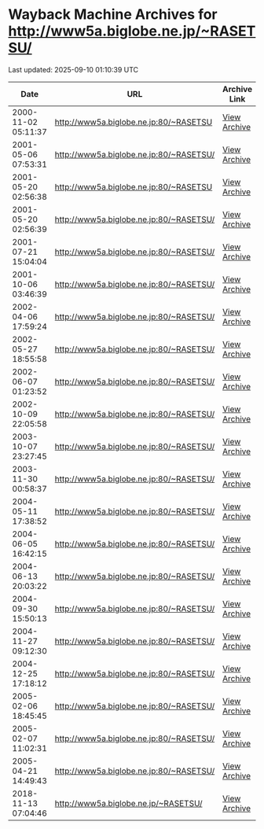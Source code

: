 # Wayback Machine Archives for http://www5a.biglobe.ne.jp/~RASETSU/

Last updated: 2025-09-10 01:10:39 UTC

| Date | URL | Archive Link |
|------|-----|---------------|
| 2000-11-02 05:11:37 | http://www5a.biglobe.ne.jp:80/~RASETSU | [View Archive](https://web.archive.org/web/20001102051137/http://www5a.biglobe.ne.jp:80/~RASETSU) |
| 2001-05-06 07:53:31 | http://www5a.biglobe.ne.jp:80/~RASETSU/ | [View Archive](https://web.archive.org/web/20010506075331/http://www5a.biglobe.ne.jp:80/~RASETSU/) |
| 2001-05-20 02:56:38 | http://www5a.biglobe.ne.jp:80/~RASETSU | [View Archive](https://web.archive.org/web/20010520025638/http://www5a.biglobe.ne.jp:80/~RASETSU) |
| 2001-05-20 02:56:39 | http://www5a.biglobe.ne.jp:80/~RASETSU/ | [View Archive](https://web.archive.org/web/20010520025639/http://www5a.biglobe.ne.jp:80/~RASETSU/) |
| 2001-07-21 15:04:04 | http://www5a.biglobe.ne.jp:80/~RASETSU/ | [View Archive](https://web.archive.org/web/20010721150404/http://www5a.biglobe.ne.jp:80/~RASETSU/) |
| 2001-10-06 03:46:39 | http://www5a.biglobe.ne.jp:80/~RASETSU/ | [View Archive](https://web.archive.org/web/20011006034639/http://www5a.biglobe.ne.jp:80/~RASETSU/) |
| 2002-04-06 17:59:24 | http://www5a.biglobe.ne.jp:80/~RASETSU/ | [View Archive](https://web.archive.org/web/20020406175924/http://www5a.biglobe.ne.jp:80/~RASETSU/) |
| 2002-05-27 18:55:58 | http://www5a.biglobe.ne.jp:80/~RASETSU/ | [View Archive](https://web.archive.org/web/20020527185558/http://www5a.biglobe.ne.jp:80/~RASETSU/) |
| 2002-06-07 01:23:52 | http://www5a.biglobe.ne.jp:80/~RASETSU/ | [View Archive](https://web.archive.org/web/20020607012352/http://www5a.biglobe.ne.jp:80/~RASETSU/) |
| 2002-10-09 22:05:58 | http://www5a.biglobe.ne.jp:80/~RASETSU/ | [View Archive](https://web.archive.org/web/20021009220558/http://www5a.biglobe.ne.jp:80/~RASETSU/) |
| 2003-10-07 23:27:45 | http://www5a.biglobe.ne.jp:80/~RASETSU/ | [View Archive](https://web.archive.org/web/20031007232745/http://www5a.biglobe.ne.jp:80/~RASETSU/) |
| 2003-11-30 00:58:37 | http://www5a.biglobe.ne.jp:80/~RASETSU/ | [View Archive](https://web.archive.org/web/20031130005837/http://www5a.biglobe.ne.jp:80/~RASETSU/) |
| 2004-05-11 17:38:52 | http://www5a.biglobe.ne.jp:80/~RASETSU/ | [View Archive](https://web.archive.org/web/20040511173852/http://www5a.biglobe.ne.jp:80/~RASETSU/) |
| 2004-06-05 16:42:15 | http://www5a.biglobe.ne.jp:80/~RASETSU/ | [View Archive](https://web.archive.org/web/20040605164215/http://www5a.biglobe.ne.jp:80/~RASETSU/) |
| 2004-06-13 20:03:22 | http://www5a.biglobe.ne.jp:80/~RASETSU/ | [View Archive](https://web.archive.org/web/20040613200322/http://www5a.biglobe.ne.jp:80/~RASETSU/) |
| 2004-09-30 15:50:13 | http://www5a.biglobe.ne.jp:80/~RASETSU/ | [View Archive](https://web.archive.org/web/20040930155013/http://www5a.biglobe.ne.jp:80/~RASETSU/) |
| 2004-11-27 09:12:30 | http://www5a.biglobe.ne.jp:80/~RASETSU/ | [View Archive](https://web.archive.org/web/20041127091230/http://www5a.biglobe.ne.jp:80/~RASETSU/) |
| 2004-12-25 17:18:12 | http://www5a.biglobe.ne.jp:80/~RASETSU/ | [View Archive](https://web.archive.org/web/20041225171812/http://www5a.biglobe.ne.jp:80/~RASETSU/) |
| 2005-02-06 18:45:45 | http://www5a.biglobe.ne.jp:80/~RASETSU/ | [View Archive](https://web.archive.org/web/20050206184545/http://www5a.biglobe.ne.jp:80/~RASETSU/) |
| 2005-02-07 11:02:31 | http://www5a.biglobe.ne.jp:80/~RASETSU/ | [View Archive](https://web.archive.org/web/20050207110231/http://www5a.biglobe.ne.jp:80/~RASETSU/) |
| 2005-04-21 14:49:43 | http://www5a.biglobe.ne.jp:80/~RASETSU/ | [View Archive](https://web.archive.org/web/20050421144943/http://www5a.biglobe.ne.jp:80/~RASETSU/) |
| 2018-11-13 07:04:46 | http://www5a.biglobe.ne.jp/~RASETSU/ | [View Archive](https://web.archive.org/web/20181113070446/http://www5a.biglobe.ne.jp/~RASETSU/) |
